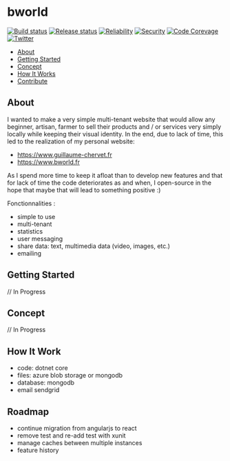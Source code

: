 # bworld

[![Build status](https://guillaume.visualstudio.com/bworld/_apis/build/status/bworld.core.CI?branch=master)](https://guillaume.visualstudio.com/bworld/_build)
[![Release status](https://guillaume.vsrm.visualstudio.com/_apis/public/Release/badge/f20a9584-10bb-4761-9586-974af217e6cc/1/1)](https://guillaume.visualstudio.com/bworld/_release)
[![Reliability](https://sonarcloud.io/api/project_badges/measure?project=guillaume-chervet_bworld&metric=reliability_rating)](https://sonarcloud.io/component_measures?id=guillaume-chervet_bworld&metric=reliability_rating) 
[![Security](https://sonarcloud.io/api/project_badges/measure?project=guillaume-chervet_bworld&metric=security_rating)](https://sonarcloud.io/component_measures?id=guillaume-chervet_bworld&metric=security_rating)
[![Code Corevage](https://sonarcloud.io/api/project_badges/measure?project=guillaume-chervet_bworld&metric=coverage)](https://sonarcloud.io/component_measures?id=guillaume-chervet_bworld&metric=Coverage) 
[![Twitter](https://img.shields.io/twitter/follow/guiChervet?style=social)](https://twitter.com/intent/follow?screen_name=guiChervet)

- [About](#about)
- [Getting Started](#getting-started)
- [Concept](#concept)
- [How It Works](#how-it-works)
- [Contribute](#contribute)

## About

I wanted to make a very simple multi-tenant website that would allow any beginner, artisan, farmer to sell their products and / or services very simply locally while keeping their visual identity. In the end, due to lack of time, this led to the realization of my personal website:

- https://www.guillaume-chervet.fr
- https://www.bworld.fr

As I spend more time to keep it afloat than to develop new features and that for lack of time the code deteriorates as and when, I open-source in the hope that maybe that will lead to something positive :)

Fonctionnalities :

- simple to use
- multi-tenant
- statistics
- user messaging
- share data: text, multimedia data (video, images, etc.)
- emailing

## Getting Started

// In Progress

## Concept

// In Progress

## How It Work

- code: dotnet core
- files: azure blob storage or mongodb
- database: mongodb
- email sendgrid

## Roadmap

- continue migration from angularjs to react
- remove test and re-add test with xunit
- manage caches between multiple instances
- feature history

